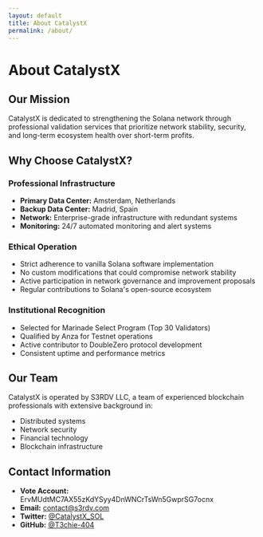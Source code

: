 ```yaml
---
layout: default
title: About CatalystX
permalink: /about/
---
```


# About CatalystX

## Our Mission

CatalystX is dedicated to strengthening the Solana network through professional validation services that prioritize network stability, security, and long-term ecosystem health over short-term profits.

## Why Choose CatalystX?

### Professional Infrastructure
- **Primary Data Center:** Amsterdam, Netherlands
- **Backup Data Center:** Madrid, Spain
- **Network:** Enterprise-grade infrastructure with redundant systems
- **Monitoring:** 24/7 automated monitoring and alert systems

### Ethical Operation
- Strict adherence to vanilla Solana software implementation
- No custom modifications that could compromise network stability
- Active participation in network governance and improvement proposals
- Regular contributions to Solana's open-source ecosystem

### Institutional Recognition
- Selected for Marinade Select Program (Top 30 Validators)
- Qualified by Anza for Testnet operations
- Active contributor to DoubleZero protocol development
- Consistent uptime and performance metrics

## Our Team

CatalystX is operated by S3RDV LLC, a team of experienced blockchain professionals with extensive background in:
- Distributed systems
- Network security
- Financial technology
- Blockchain infrastructure

## Contact Information

- **Vote Account:** ErvMUdtMC7AX55zKdYSyy4DnWNCrTsWn5GwprSG7ocnx
- **Email:** contact@s3rdv.com
- **Twitter:** [@CatalystX_SOL](https://twitter.com/CatalystX_SOL)
- **GitHub:** [@T3chie-404](https://github.com/T3chie-404) 